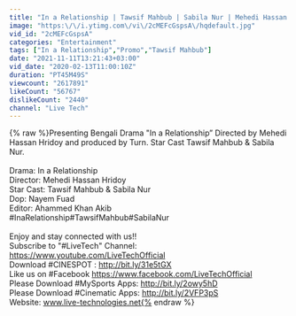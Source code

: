 ```yaml
---
title: "In a Relationship | Tawsif Mahbub | Sabila Nur | Mehedi Hassan Hridoy | Bangla Natok 2020"
image: "https:\/\/i.ytimg.com\/vi\/2cMEFcGspsA\/hqdefault.jpg"
vid_id: "2cMEFcGspsA"
categories: "Entertainment"
tags: ["In a Relationship","Promo","Tawsif Mahbub"]
date: "2021-11-11T13:21:43+03:00"
vid_date: "2020-02-13T11:00:10Z"
duration: "PT45M49S"
viewcount: "2617891"
likeCount: "56767"
dislikeCount: "2440"
channel: "Live Tech"
---
```

{% raw %}Presenting Bengali Drama &quot;In a Relationship” Directed by Mehedi Hassan Hridoy and produced by Turn. Star Cast Tawsif Mahbub &amp; Sabila Nur.<br /><br />Drama: In a Relationship<br />Director: Mehedi Hassan Hridoy<br />Star Cast: Tawsif Mahbub &amp; Sabila Nur<br />Dop: Nayem Fuad<br />Editor: Ahammed Khan Akib<br />#InaRelationship#TawsifMahbub#SabilaNur<br /><br />Enjoy and stay connected with us!!<br />Subscribe to &quot;#LiveTech&quot; Channel: <a rel="nofollow" target="blank" href="https://www.youtube.com/LiveTechOfficial">https://www.youtube.com/LiveTechOfficial</a><br />Download #CINESPOT : <a rel="nofollow" target="blank" href="http://bit.ly/31e5tGX">http://bit.ly/31e5tGX</a><br />Like us on #Facebook <a rel="nofollow" target="blank" href="https://www.facebook.com/LiveTechOfficial">https://www.facebook.com/LiveTechOfficial</a><br />Please Download #MySports Apps: <a rel="nofollow" target="blank" href="http://bit.ly/2owy5hD">http://bit.ly/2owy5hD</a><br />Please Download #Cinematic Apps: <a rel="nofollow" target="blank" href="http://bit.ly/2VFP3pS">http://bit.ly/2VFP3pS</a><br />Website: www.live-technologies.net{% endraw %}

